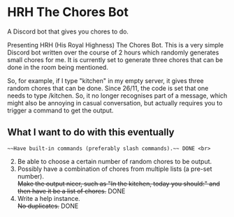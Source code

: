 # HRH The Chores Bot
A Discord bot that gives you chores to do.
<br>

Presenting HRH (His Royal Highness) The Chores Bot. This is a very simple Discord bot written over the course of 2 hours which randomly generates small chores for me.
It is currently set to generate three chores that can be done in the room being mentioned.
<br>

So, for example, if I type "kitchen" in my empty server, it gives three random chores that can be done. Since 26/11, the code is set that one needs to type /kitchen. So, it no longer recognises part of a message, which might also be annoying in casual conversation, but actually requires you to trigger a command to get the output.
<br>

## What I want to do with this eventually <br>

    ~~Have built-in commands (preferably slash commands).~~ DONE <br>
 2. Be able to choose a certain number of random chores to be output. <br>
 3. Possibly have a combination of chores from multiple lists (a pre-set number). <br>
    ~~Make the output nicer, such as "In the kitchen, today you should:" and then have it be a list of chores.~~ DONE <br>
 5. Write a help instance. <br>
    ~~No duplicates.~~ DONE
